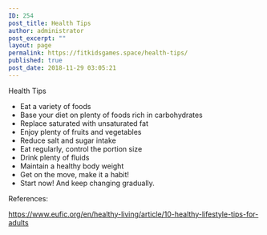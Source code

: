 ```yaml
---
ID: 254
post_title: Health Tips
author: administrator
post_excerpt: ""
layout: page
permalink: https://fitkidsgames.space/health-tips/
published: true
post_date: 2018-11-29 03:05:21
---
```

Health Tips
<ul>
 	<li>Eat a variety of foods</li>
 	<li>Base your diet on plenty of foods rich in carbohydrates</li>
 	<li>Replace saturated with unsaturated fat</li>
 	<li>Enjoy plenty of fruits and vegetables</li>
 	<li>Reduce salt and sugar intake</li>
 	<li>Eat regularly, control the portion size</li>
 	<li>Drink plenty of fluids</li>
 	<li>Maintain a healthy body weight</li>
 	<li>Get on the move, make it a habit!</li>
 	<li>Start now! And keep changing gradually.</li>
</ul>
References:

<a href="https://www.eufic.org/en/healthy-living/article/10-healthy-lifestyle-tips-for-adults">https://www.eufic.org/en/healthy-living/article/10-healthy-lifestyle-tips-for-adults</a>